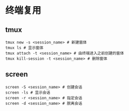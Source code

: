 # 终端复用

## tmux

```shell
tmux new -s <session_name> # 新建窗体
tmux ls # 显示窗体
tmux attach -t <session_name> # 由终端进入之前创建的窗体
tmux kill-session -t <session_name> # 删除窗体
```

## screen

```shell
screen -S <session_name> # 创建会话
screen -ls # 显示会话
screen -r <session_name> # 指定会话
screen -d <session_name> # 脱离会话
```